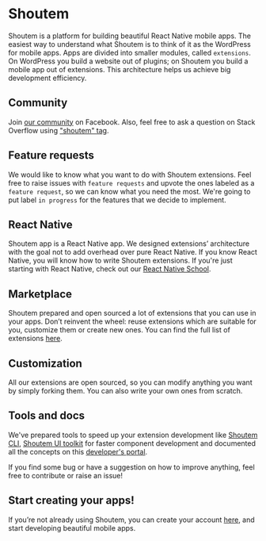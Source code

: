 
# Shoutem

Shoutem is a platform for building beautiful React Native mobile apps. The easiest way to understand what Shoutem is to think of it as the WordPress for mobile apps. Apps are divided into smaller modules, called `extensions`. On WordPress you build a website out of plugins; on Shoutem you build a mobile app out of extensions. This architecture helps us achieve big development efficiency.

## Community

Join [our community](https://www.facebook.com/groups/shoutem.community/) on Facebook. Also, feel free to ask a question on Stack Overflow using ["shoutem" tag](http://stackoverflow.com/tags/shoutem).

## Feature requests

We would like to know what you want to do with Shoutem extensions. Feel free to raise issues with `feature requests` and upvote the ones labeled as a `feature request`, so we can know what you need the most. We're going to put label `in progress` for the features that we decide to implement.

## React Native

Shoutem app is a React Native app. We designed extensions’ architecture with the goal not to add overhead over pure React Native. If you know React Native, you will know how to write Shoutem extensions. If you're just starting with React Native, check out our [React Native School](https://school.shoutem.com/).

## Marketplace

Shoutem prepared and open sourced a lot of extensions that you can use in your apps. Don’t reinvent the wheel: reuse extensions which are suitable for you, customize them or create new ones. You can find the full list of extensions [here](https://github.com/shoutem/extensions).

## Customization

All our extensions are open sourced, so you can modify anything you want by simply forking them. You can also write your own ones from scratch.

## Tools and docs

We've prepared tools to speed up your extension development like [Shoutem CLI](https://shoutem.github.io/docs/extensions/reference/cli), [Shoutem UI toolkit](https://shoutem.github.io/ui/) for faster component development and documented all the concepts on this [developer's portal](http://shoutem.github.io/).

If you find some bug or have a suggestion on how to improve anything, feel free to contribute or raise an issue!

## Start creating your apps!

If you’re not already using Shoutem, you can create your account [here](https://new.shoutem.com), and start developing beautiful mobile apps.
